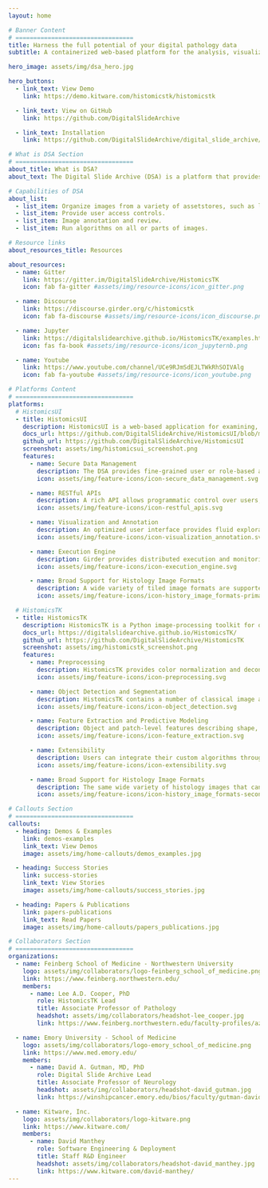 ```yaml
---
layout: home

# Banner Content
# =================================
title: Harness the full potential of your digital pathology data
subtitle: A containerized web-based platform for the analysis, visualization, management and annotation of whole-slide digital pathology imaging data

hero_image: assets/img/dsa_hero.jpg

hero_buttons:
  - link_text: View Demo
    link: https://demo.kitware.com/histomicstk/histomicstk

  - link_text: View on GitHub
    link: https://github.com/DigitalSlideArchive

  - link_text: Installation
    link: https://github.com/DigitalSlideArchive/digital_slide_archive/blob/master/ansible/README.rst

# What is DSA Section
# =================================
about_title: What is DSA?
about_text: The Digital Slide Archive (DSA) is a platform that provides the ability to store, manage, visualize and annotate large imaging data sets. The DSA consists of an analysis toolkit (HistomicsTK), an interface to visualize slides and manage annotations (HistomicsUI), a database layer (using Mongo), and a web-server that provides a rich API and data management tools (using Girder). This system can

# Capabilities of DSA
about_list:
  - list_item: Organize images from a variety of assetstores, such as local files systems and S3.
  - list_item: Provide user access controls.
  - list_item: Image annotation and review.
  - list_item: Run algorithms on all or parts of images.

# Resource links
about_resources_title: Resources

about_resources:
  - name: Gitter
    link: https://gitter.im/DigitalSlideArchive/HistomicsTK
    icon: fab fa-gitter #assets/img/resource-icons/icon_gitter.png

  - name: Discourse
    link: https://discourse.girder.org/c/histomicstk
    icon: fab fa-discourse #assets/img/resource-icons/icon_discourse.png

  - name: Jupyter
    link: https://digitalslidearchive.github.io/HistomicsTK/examples.html
    icon: fas fa-book #assets/img/resource-icons/icon_jupyternb.png

  - name: Youtube
    link: https://www.youtube.com/channel/UCe9RJmSdEJLTWkRhSOIVAlg
    icon: fab fa-youtube #assets/img/resource-icons/icon_youtube.png

# Platforms Content
# =================================
platforms:
  # HistomicsUI
  - title: HistomicsUI
    description: HistomicsUI is a web-based application for examining, annotating, and processing histology images to extract both low and high level features (e.g. cellular structure, feature types).
    docs_url: https://github.com/DigitalSlideArchive/HistomicsUI/blob/master/README.rst
    github_url: https://github.com/DigitalSlideArchive/HistomicsUI
    screenshot: assets/img/histomicsui_screenshot.png
    features:
      - name: Secure Data Management
        description: The DSA provides fine-grained user or role-based access to datasets, images & metadata, and annotations. Amazon S3 hosting supported.
        icon: assets/img/feature-icons/icon-secure_data_management.svg

      - name: RESTful APIs
        description: A rich API allows programmatic control over users, data, annotations, and algorithms, enabling automation of DSA tasks and integration with other tools and platforms.
        icon: assets/img/feature-icons/icon-restful_apis.svg

      - name: Visualization and Annotation
        description: An optimized user interface provides fluid exploration of large whole-slide images and tools for efficient generation of image markups.
        icon: assets/img/feature-icons/icon-visualization_annotation.svg

      - name: Execution Engine
        description: Girder provides distributed execution and monitoring of algorithm and analytics jobs.
        icon: assets/img/feature-icons/icon-execution_engine.svg

      - name: Broad Support for Histology Image Formats
        description: A wide variety of tiled image formats are supported, including tiff, svs, and jp2. Images can be retiled automatically as needed for processing algorithms. Additional formats can be added with a pluggable Python interface.
        icon: assets/img/feature-icons/icon-history_image_formats-primary.svg

  # HistomicsTK
  - title: HistomicsTK
    description: HistomicsTK is a Python image-processing toolkit for quantitative analysis of whole-slide digital pathology images.
    docs_url: https://digitalslidearchive.github.io/HistomicsTK/
    github_url: https://github.com/DigitalSlideArchive/HistomicsTK
    screenshot: assets/img/histomicstk_screenshot.png
    features:
      - name: Preprocessing
        description: HistomicsTK provides color normalization and deconvolution operations to improve the robustness of analytic pipelines.
        icon: assets/img/feature-icons/icon-preprocessing.svg

      - name: Object Detection and Segmentation
        description: HistomicsTK contains a number of classical image analysis and machine-learning based algorithms for object detection and segmentation of subcellular structures and tissues.
        icon: assets/img/feature-icons/icon-object_detection.svg

      - name: Feature Extraction and Predictive Modeling
        description: Object and patch-level features describing shape, texture, and color can be used to build machine-learning models.
        icon: assets/img/feature-icons/icon-feature_extraction.svg

      - name: Extensibility
        description: Users can integrate their custom algorithms through a containerization process that auto-generates DSA user-interfaces.
        icon: assets/img/feature-icons/icon-extensibility.svg

      - name: Broad Support for Histology Image Formats
        description: The same wide variety of histology images that can be viewed can be used with any processing algorithms. Sub-images can be processed at custom tile sizes and magnifications as needed.
        icon: assets/img/feature-icons/icon-history_image_formats-secondary.svg

# Callouts Section
# =================================
callouts:
  - heading: Demos & Examples
    link: demos-examples
    link_text: View Demos
    image: assets/img/home-callouts/demos_examples.jpg

  - heading: Success Stories
    link: success-stories
    link_text: View Stories
    image: assets/img/home-callouts/success_stories.jpg

  - heading: Papers & Publications
    link: papers-publications
    link_text: Read Papers
    image: assets/img/home-callouts/papers_publications.jpg

# Collaborators Section
# =================================
organizations:
  - name: Feinberg School of Medicine - Northwestern University
    logo: assets/img/collaborators/logo-feinberg_school_of_medicine.png
    link: https://www.feinberg.northwestern.edu/
    members:
      - name: Lee A.D. Cooper, PhD
        role: HistomicsTK Lead
        title: Associate Professor of Pathology
        headshot: assets/img/collaborators/headshot-lee_cooper.jpg
        link: https://www.feinberg.northwestern.edu/faculty-profiles/az/profile.html?xid=44206

  - name: Emory University - School of Medicine
    logo: assets/img/collaborators/logo-emory_school_of_medicine.png
    link: https://www.med.emory.edu/
    members:
      - name: David A. Gutman, MD, PhD
        role: Digital Slide Archive Lead
        title: Associate Professor of Neurology
        headshot: assets/img/collaborators/headshot-david_gutman.jpg
        link: https://winshipcancer.emory.edu/bios/faculty/gutman-david.html

  - name: Kitware, Inc.
    logo: assets/img/collaborators/logo-kitware.png
    link: https://www.kitware.com/
    members:
      - name: David Manthey
        role: Software Engineering & Deployment
        title: Staff R&D Engineer
        headshot: assets/img/collaborators/headshot-david_manthey.jpg
        link: https://www.kitware.com/david-manthey/
---
```

